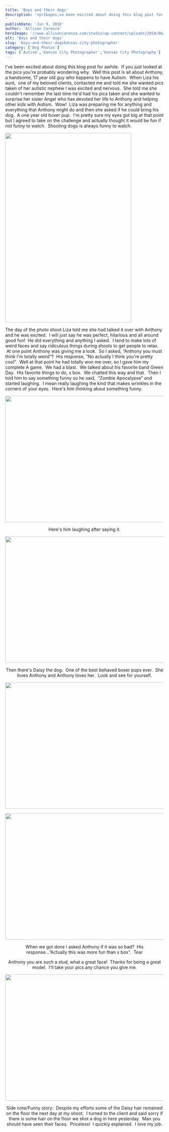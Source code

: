 ```yaml
---
title: 'Boys and their dogs'
description: '<p>I&apos;ve been excited about doing this blog post for awhile.  If you just looked at the pics you&apos;re probably wondering [&hellip;]</p>
'
publishDate: 'Jun 9, 2010'
author: 'Allison Carenza'
heroImage: '//www.allisoncarenza.com/studio/wp-content/uploads/2010/06/antho3.jpg'
alt: 'Boys and their dogs'
slug: 'boys-and-their-dogskansas-city-photographer'
category: ['Dog Photos']
tags: ['Autism','Kansas City Photographer','Kansas City Photography']
---
```


<p>I&apos;ve been excited about doing this blog post for awhile.  If you just looked at the pics you&apos;re probably wondering why.  Well this post is all about Anthony, a handsome, 17 year old guy who happens to have Autism.  When Liza his aunt,  one of my beloved clients, contacted me and told me she wanted pics taken of her autistic nephew I was excited and nervous.  She told me she couldn&apos;t remember the last time he&apos;d had his pics taken and she wanted to surprise her sister Angel who has devoted her life to Anthony and helping other kids with Autism.  Wow!  Liza was preparing me for anything and everything that Anthony might do and then she asked if he could bring his dog.  A one year old boxer pup.  I&apos;m pretty sure my eyes got big at that point but I agreed to take on the challenge and actually thought it would be fun if not funny to watch.  Shooting dogs is always funny to watch.</p>
<p><a rel="attachment wp-att-882" href="http://www.allisoncarenza.com/archives/879/antho3"><img class="aligncenter size-full wp-image-882" title="antho3" src="http://www.allisoncarenza.com/studio/wp-content/uploads/2010/06/antho3.jpg" alt="" width="400" height="600" srcset="/media/antho3.jpg 400w, /media/antho3-200x300.jpg 200w" sizes="(max-width: 400px) 100vw, 400px" /></a></p>
<p>The day of the photo shoot Liza told me she had talked it over with Anthony and he was excited.  I will just say he was perfect, hilarious and all around good fun!  He did everything and anything I asked.  I tend to make lots of weird faces and say ridiculous things during shoots to get people to relax.  At one point Anthony was giving me a look.  So I asked, &#8220;Anthony you must think I&apos;m totally weird&#8221;?  His response, &#8220;No actually I think you&apos;re pretty cool&#8221;.  Well at that point he had totally won me over, so I gave him my complete A game.  We had a blast.  We talked about his favorite band Green Day.  His favorite things to do, x box.  We chatted this way and that.  Then I told him to say something funny so he said,  &#8220;Zombie Apocalypse&#8221; and started laughing.  I mean really laughing the kind that makes wrinkles in the corners of your eyes.  Here&apos;s him thinking about something funny.</p>
<p style="text-align: center;"><a rel="attachment wp-att-880" href="http://www.allisoncarenza.com/archives/879/antho1"><img class="aligncenter size-full wp-image-880" title="antho1" src="http://www.allisoncarenza.com/studio/wp-content/uploads/2010/06/antho1.jpg" alt="" width="601" height="400" srcset="/media/antho1.jpg 601w, /media/antho1-300x200.jpg 300w" sizes="(max-width: 601px) 100vw, 601px" /></a></p>
<p style="text-align: center;">Here&apos;s him laughing after saying it.</p>
<p style="text-align: center;"><a rel="attachment wp-att-883" href="http://www.allisoncarenza.com/archives/879/antho4"><img class="aligncenter size-full wp-image-883" title="antho4" src="http://www.allisoncarenza.com/studio/wp-content/uploads/2010/06/antho4.jpg" alt="" width="600" height="400" srcset="/media/antho4.jpg 600w, /media/antho4-300x200.jpg 300w" sizes="(max-width: 600px) 100vw, 600px" /></a></p>
<p style="text-align: center;">Then there&apos;s Daisy the dog.  One of the best behaved boxer pups ever.  She loves Anthony and Anthony loves her.  Look and see for yourself.</p>
<p style="text-align: center;"><a rel="attachment wp-att-884" href="http://www.allisoncarenza.com/archives/879/antho5"><img class="aligncenter size-full wp-image-884" title="antho5" src="http://www.allisoncarenza.com/studio/wp-content/uploads/2010/06/antho5.jpg" alt="" width="600" height="400" srcset="/media/antho5.jpg 600w, /media/antho5-300x200.jpg 300w" sizes="(max-width: 600px) 100vw, 600px" /></a></p>
<p style="text-align: center;">
<p style="text-align: center;"><a rel="attachment wp-att-881" href="http://www.allisoncarenza.com/archives/879/antho2"><img class="aligncenter size-full wp-image-881" title="antho2" src="http://www.allisoncarenza.com/studio/wp-content/uploads/2010/06/antho2.jpg" alt="" width="600" height="400" srcset="/media/antho2.jpg 600w, /media/antho2-300x200.jpg 300w" sizes="(max-width: 600px) 100vw, 600px" /></a></p>
<p style="text-align: center;">When we got done I asked Anthony if it was so bad?  His response...&#8221;Actually this was more fun than x box&#8221;.  Tear</p>
<p style="text-align: center;">Anthony you are such a stud, what a great face!  Thanks for being a great model.  I&apos;ll take your pics any chance you give me.</p>
<p style="text-align: center;"><a rel="attachment wp-att-885" href="http://www.allisoncarenza.com/archives/879/antho6"><img class="aligncenter size-full wp-image-885" title="antho6" src="http://www.allisoncarenza.com/studio/wp-content/uploads/2010/06/antho6.jpg" alt="" width="601" height="400" srcset="/media/antho6.jpg 601w, /media/antho6-300x200.jpg 300w" sizes="(max-width: 601px) 100vw, 601px" /></a></p>
<p style="text-align: center;">Side note/Funny story:  Despite my efforts some of the Daisy hair remained on the floor the next day at my shoot.  I turned to the client and said sorry if there is some hair on the floor we shot a dog in here yesterday.  Man you should have seen their faces.  Priceless!  I quickly explained.  I love my job.</p>
